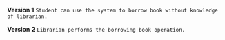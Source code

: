 **Version 1**
``Student can use the system to borrow book without knowledge of librarian.``

**Version 2**
``Librarian performs the borrowing book operation.``
